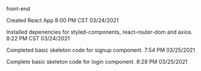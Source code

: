 front-end

Created React App 8:00 PM CST 03/24/2021

Installed depenencies for styled-components, react-router-dom and axios. 8:22 PM CST 03/24/2021

Completed basic skeleton code for signup component. 7:54 PM 03/25/2021

Complete basic skeleton code for login component.  8:28 PM 03/25/2021